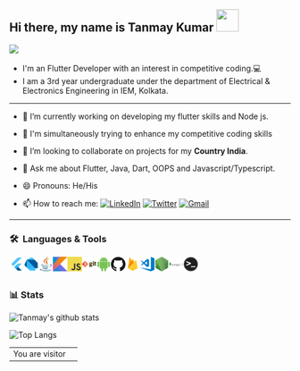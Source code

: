 ## Hi there, my name is Tanmay Kumar <img src="https://media.tenor.com/images/3b388fe03da271d2674faf85eb7c3fcd/tenor.gif" width=40 height=40 />

<p align="left"> <img src="https://komarev.com/ghpvc/?username=peekaboo5149&label=views&color=blue&style=plastic%22%20" /></p>

- I'm an Flutter Developer with an interest in competitive coding.💻
- I am a 3rd year undergraduate under the department of Electrical & Electronics Engineering in IEM, Kolkata.
  <br />

---

- 🔭 I’m currently working on developing my flutter skills and Node js.

- 🌱 I'm simultaneously trying to enhance my competitive coding skills

- 👯 I’m looking to collaborate on projects for my **Country India**.

- 💬 Ask me about Flutter, Java, Dart, OOPS and Javascript/Typescript.

- 😄 Pronouns: He/His

- 📫 How to reach me:
  [![LinkedIn](https://img.shields.io/badge/-Tanmay-2867B2?style=flat&logo=Linkedin&logoColor=white)](https://www.linkedin.com/in/tanmay-kumar-098b56202/)
  [![Twitter](https://img.shields.io/badge/Peekaboo-1da1f2?style=flat&logo=Twitter&logoColor=white)](https://twitter.com/Peekabo62949336/)
  [![Gmail](https://img.shields.io/badge/-Tanmay-DB4437?style=flat&logo=Gmail&logoColor=white)](mailto:ktanmay5149@gmail.com)

---

<h3> 🛠 &nbsp;Languages & Tools</h3>

<img align="left" alt="Flutter" width="26px" src="https://raw.githubusercontent.com/github/explore/80688e429a7d4ef2fca1e82350fe8e3517d3494d/topics/flutter/flutter.png" />
<img align="left" alt="Dart" width="26px" src="https://raw.githubusercontent.com/github/explore/80688e429a7d4ef2fca1e82350fe8e3517d3494d/topics/dart/dart.png" />
<img align="left" alt="Java" width="26px" src="https://raw.githubusercontent.com/github/explore/80688e429a7d4ef2fca1e82350fe8e3517d3494d/topics/java/java.png" />
<img align="left" alt="Kotlin" width="26px" src="https://raw.githubusercontent.com/github/explore/80688e429a7d4ef2fca1e82350fe8e3517d3494d/topics/kotlin/kotlin.png" />
<img align="left" alt="JavaScript" width="26px" src="https://raw.githubusercontent.com/github/explore/80688e429a7d4ef2fca1e82350fe8e3517d3494d/topics/javascript/javascript.png" />
<img align="left" alt="Git" width="26px" src="https://raw.githubusercontent.com/github/explore/80688e429a7d4ef2fca1e82350fe8e3517d3494d/topics/git/git.png" />
<img align="left" alt="Android" width="26px" src="https://raw.githubusercontent.com/github/explore/80688e429a7d4ef2fca1e82350fe8e3517d3494d/topics/android/android.png" />
<img align="left" alt="GitHub" width="26px" src="https://raw.githubusercontent.com/github/explore/78df643247d429f6cc873026c0622819ad797942/topics/github/github.png" />
<img align="left" alt="Firebase" width="26px" src="https://raw.githubusercontent.com/github/explore/80688e429a7d4ef2fca1e82350fe8e3517d3494d/topics/firebase/firebase.png" />
<img align="left" alt="Visual Studio Code" width="26px" src="https://raw.githubusercontent.com/github/explore/80688e429a7d4ef2fca1e82350fe8e3517d3494d/topics/visual-studio-code/visual-studio-code.png" />
<img align="left" alt="Node.js" width="26px" src="https://raw.githubusercontent.com/github/explore/80688e429a7d4ef2fca1e82350fe8e3517d3494d/topics/nodejs/nodejs.png" />
<img align="left" alt="MongoDB" width="26px" src="https://raw.githubusercontent.com/github/explore/80688e429a7d4ef2fca1e82350fe8e3517d3494d/topics/mongodb/mongodb.png" />
<img align="left" alt="Terminal" width="26px" src="https://raw.githubusercontent.com/github/explore/80688e429a7d4ef2fca1e82350fe8e3517d3494d/topics/terminal/terminal.png" /><br>
<br>

### 📊 Stats

![Tanmay's github stats](https://github-readme-stats.vercel.app/api?username=peekaboo5149&show_icons=true&theme=radical)

![Top Langs](https://github-readme-stats.vercel.app/api/top-langs/?username=peekaboo5149&layout=compact&title_color=19F9D8&icon_color=19F9D8&bg_color=002B36&text_color=FFFFFF)

<table>
  <tr>
    <td>You are visitor</td>
    <td><img src="https://profile-counter.glitch.me/peekaboo5149/count.svg" alt="" /></td>
  </tr>
</table>
